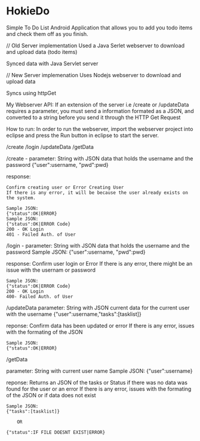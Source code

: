 HokieDo
=======

Simple To Do List Android Application that allows you to add you todo items and check them off as you finish.

// Old Server implementation
Used a Java Serlet webserver to download and upload data (todo items)

Synced data with Java Servlet server

// New Server implemenation
Uses Nodejs webserver to download and upload data

Syncs using httpGet

My Webserver API:
If an extension of the server i.e /create or /updateData requires a parameter, you must send a information formated as a JSON,
and converted to  a string before you send it through the HTTP Get Request

How to run:
In order to run the webserver, import the webserver project into eclipse and press the Run button in eclipse to start the server.

/create
/login
/updateData
/getData

/create -
parameter: 
	String with JSON data that holds the username and the password
	{"user":username, "pwd":pwd}

response:

	Confirm creating user or Error Creating User
	If there is any error, it will be because the user already exists on the system.

	Sample JSON:
	{"status":OK|ERROR}
	Sample JSON:
	{"status":OK|ERROR Code}
	200 - OK Login
	401 - Failed Auth. of User

/login -
parameter:
	String with JSON data that holds the username and the password
	Sample JSON:
	{"user":username, "pwd":pwd}

response:
	Confirm user login or Error
	If there is any error, there might be an issue with the usernam or password

	Sample JSON:
	{"status":OK|ERROR Code}
	200 - OK Login
	400- Failed Auth. of User


/updateData
parameter:
	String with JSON current data for the current user with the username
	{"user":username,"tasks":[tasklist]}

reponse:
	Confirm data has been updated or error
	If there is any error, issues with the formating of the JSON

	Sample JSON:
	{"status":OK|ERROR}


/getData

parameter:
	String with current user name
	Sample JSON:
	{"user":username}

reponse:
	Returns an JSON of the tasks or Status if there was no data was found for the user or an error
	If there is any error, issues with the formating of the JSON or if data does not exist

	Sample JSON:
	{"tasks":[tasklist]}

		OR

	{"status":IF FILE DOESNT EXIST|ERROR}

